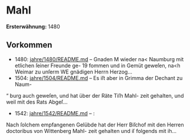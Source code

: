 # Mahl

**Ersterwähnung:** 1480

## Vorkommen
- 1480: [jahre/1480/README.md](../jahre/1480/README.md) – Gnaden
M wieder na< Naumburg mit etlichen ſeiner Freunde ge-
19 fommen und in Gemüt geweſen, na<h Weimar zu unſerm
WE gnädigen Herrn Herzog...
- 1504: [jahre/1504/README.md](../jahre/1504/README.md) – Es iſt aber in Grimma der Dechant zu Naum-

“ burg auch geweſen, und hat über der Räte Tiſh Mahl-
zeit gehalten, und weil mit des Rats Abgeſ...
- 1542: [jahre/1542/README.md](../jahre/1542/README.md) – :

Nach ſolchem empfangenen Gelübde hat der Herr
Biſchof mit den Herren doctoribus von Wittenberg Mahl-
zeit gehalten und iſ folgends mit ih...
